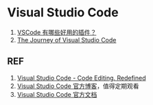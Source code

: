 # Visual Studio Code

1. [VSCode 有哪些好用的插件？](./vscode_plugins.md)
1. [The Journey of Visual Studio Code](./vscode_journey.md)

## REF

1. [Visual Studio Code - Code Editing. Redefined][1]
1. [Visual Studio Code 官方博客][2]，值得定期观看
1. [Visual Studio Code 官方文档][3]

[1]: https://code.visualstudio.com/ "Visual Studio Code - Code Editing. Redefined"
[2]: https://code.visualstudio.com/blogs "Visual Studio Code Blogs"
[3]: https://code.visualstudio.com/docs "Documentation for Visual Studio Code"